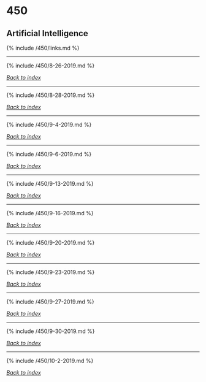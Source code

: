 # 450
## Artificial Intelligence

{% include /450/links.md %}

***

{% include /450/8-26-2019.md %}

*[Back to index](#450)*

***

{% include /450/8-28-2019.md %}

*[Back to index](#450)*

***

{% include /450/9-4-2019.md %}

*[Back to index](#450)*

***

{% include /450/9-6-2019.md %}

*[Back to index](#450)*

***

{% include /450/9-13-2019.md %}

*[Back to index](#450)*

***

{% include /450/9-16-2019.md %}

*[Back to index](#450)*

***

{% include /450/9-20-2019.md %}

*[Back to index](#450)*

***

{% include /450/9-23-2019.md %}

*[Back to index](#450)*

***

{% include /450/9-27-2019.md %}

*[Back to index](#450)*

***

{% include /450/9-30-2019.md %}

*[Back to index](#450)*

***

{% include /450/10-2-2019.md %}

*[Back to index](#450)*
